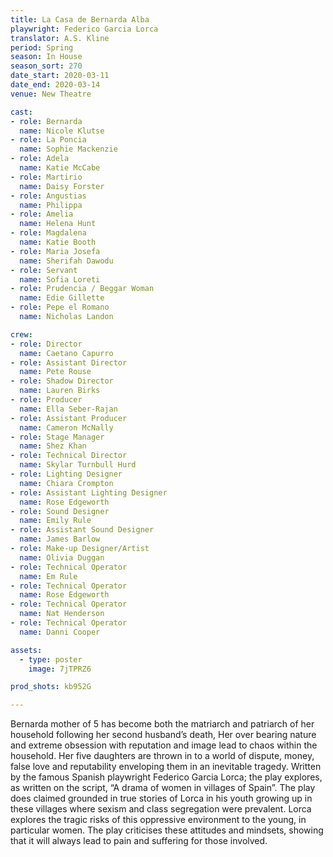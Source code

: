 ```yaml
---
title: La Casa de Bernarda Alba
playwright: Federico Garcia Lorca
translator: A.S. Kline
period: Spring
season: In House
season_sort: 270
date_start: 2020-03-11
date_end: 2020-03-14
venue: New Theatre

cast:
- role: Bernarda
  name: Nicole Klutse
- role: La Poncia
  name: Sophie Mackenzie
- role: Adela 
  name: Katie McCabe
- role: Martirio
  name: Daisy Forster
- role: Angustias
  name: Philippa
- role: Amelia
  name: Helena Hunt
- role: Magdalena 
  name: Katie Booth
- role: Maria Josefa
  name: Sherifah Dawodu
- role: Servant
  name: Sofia Loreti 
- role: Prudencia / Beggar Woman 
  name: Edie Gillette
- role: Pepe el Romano
  name: Nicholas Landon

crew: 
- role: Director
  name: Caetano Capurro 
- role: Assistant Director 
  name: Pete Rouse
- role: Shadow Director 
  name: Lauren Birks
- role: Producer
  name: Ella Seber-Rajan
- role: Assistant Producer
  name: Cameron McNally
- role: Stage Manager 
  name: Shez Khan
- role: Technical Director 
  name: Skylar Turnbull Hurd
- role: Lighting Designer 
  name: Chiara Crompton
- role: Assistant Lighting Designer 
  name: Rose Edgeworth
- role: Sound Designer 
  name: Emily Rule
- role: Assistant Sound Designer 
  name: James Barlow
- role: Make-up Designer/Artist
  name: Olivia Duggan
- role: Technical Operator 
  name: Em Rule
- role: Technical Operator 
  name: Rose Edgeworth
- role: Technical Operator 
  name: Nat Henderson
- role: Technical Operator 
  name: Danni Cooper

assets:
  - type: poster
    image: 7jTPRZ6

prod_shots: kb952G

---
```


Bernarda mother of 5 has become both the matriarch and patriarch of her household following her second husband’s death, Her over bearing nature and extreme obsession with reputation and image lead to chaos within the household. Her five daughters are thrown in to a world of dispute, money, false love and reputability enveloping them in an inevitable tragedy. Written by the famous Spanish playwright Federico Garcia Lorca; the play explores, as written on the script, “A drama of women in villages of Spain”. The play does claimed grounded in true stories of Lorca in his youth growing up in these villages where sexism and class segregation were prevalent. Lorca explores the tragic risks of this oppressive environment to the young, in particular women. The play criticises these attitudes and mindsets, showing that it will always lead to pain and suffering for those involved.
